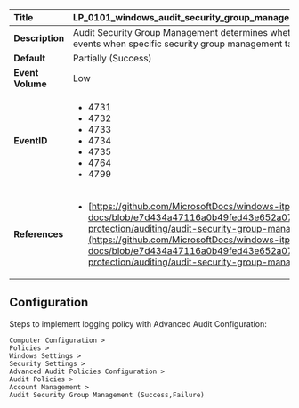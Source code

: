 | Title            | LP_0101_windows_audit_security_group_management                                                                     |
|:-----------------|:--------------------------------------------------------------------------------|
| **Description**  | Audit Security Group Management determines whether the operating system generates audit events when specific security group management tasks are performed                                                               |
| **Default**      | Partially (Success)                                                                   |
| **Event Volume** | Low                                                                    |
| **EventID**      | <ul><li>4731</li><li>4732</li><li>4733</li><li>4734</li><li>4735</li><li>4764</li><li>4799</li></ul>         |
| **References**   | <ul><li>[https://github.com/MicrosoftDocs/windows-itpro-docs/blob/e7d434a47116a0b49fed43e652a07031d8249ae2/windows/security/threat-protection/auditing/audit-security-group-management.md](https://github.com/MicrosoftDocs/windows-itpro-docs/blob/e7d434a47116a0b49fed43e652a07031d8249ae2/windows/security/threat-protection/auditing/audit-security-group-management.md)</li></ul> |



## Configuration

Steps to implement logging policy with Advanced Audit Configuration:
```
Computer Configuration >
Policies >
Windows Settings >
Security Settings >
Advanced Audit Policies Configuration >
Audit Policies >
Account Management >
Audit Security Group Management (Success,Failure)
```


